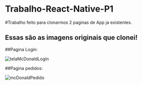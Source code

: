 # Trabalho-React-Native-P1
#Trabalho feito para clonarmos 2 paginas de App ja existentes.
## Essas são as imagens originais que clonei!

##Pagina Login:

![telaMcDonaldLogin](https://github.com/SteffanyRodrigues/Trabalho-React-Native-P1/assets/142450650/a0408145-9b6b-44f8-ad90-5bb05a0ed3c6)

##Pagina pedidos:


![mcDonaldPedido](https://github.com/SteffanyRodrigues/Trabalho-React-Native-P1/assets/142450650/8b761514-04a8-4c7b-9023-2d4abe4499ba)
